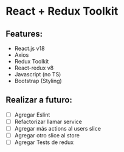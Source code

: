 # React + Redux Toolkit

## Features:

* React.js v18
* Axios
* Redux Toolkit
* React-redux v8
* Javascript (no TS)
* Bootstrap (Styling)

## Realizar a futuro:

- [ ] Agregar Eslint
- [ ] Refactorizar llamar service
- [ ] Agregar más actions al users slice
- [ ] Agregar otro slice al store
- [ ] Agregar Tests de redux
